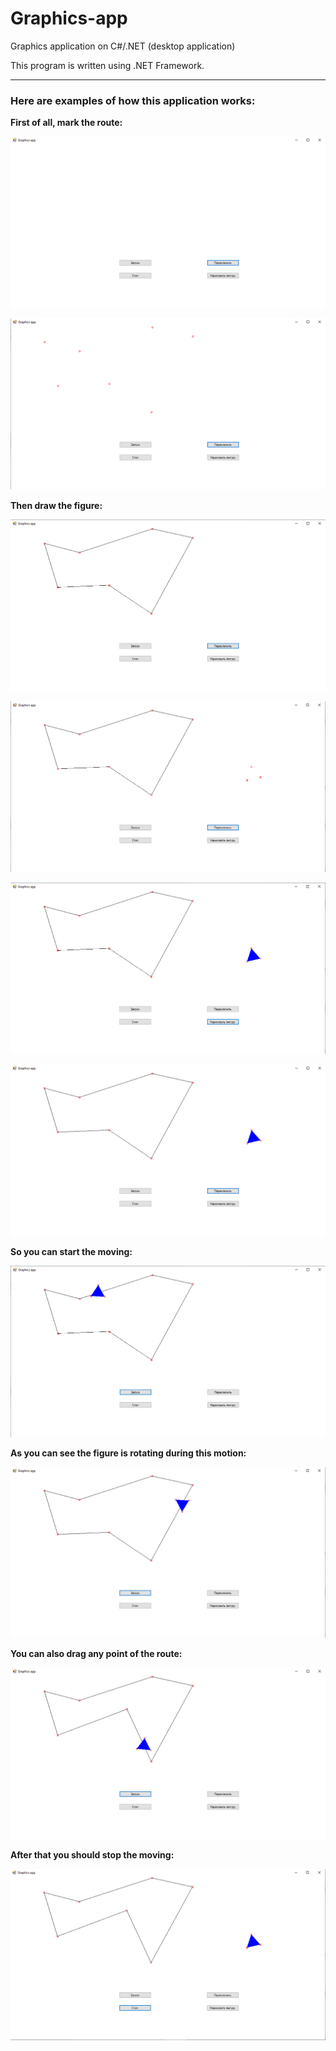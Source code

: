 # Graphics-app
Graphics application on C#/.NET (desktop application)

This program is written using .NET Framework.

<hr>

<p><h3>Here are examples of how this application works:</h3></p>

<p><strong>First of all, mark the route:</strong></p>

<p><img src="1_mod/Screenshots/Step1.png"></p>

<p><img src="1_mod/Screenshots/Step2.png"></p>

<p><strong>Then draw the figure:</strong></p>

<p><img src="1_mod/Screenshots/Step3.png"></p>

<p><img src="1_mod/Screenshots/Step4.png"></p>

<p><img src="1_mod/Screenshots/Step5.png"></p>

<p><img src="1_mod/Screenshots/Step6.png"></p>

<p><strong>So you can start the moving:</strong></p>

<p><img src="1_mod/Screenshots/Result1.png"></p>

<p><strong>As you can see the figure is rotating during this motion:</strong></p>

<p><img src="1_mod/Screenshots/Result2.png"></p>

<p><strong>You can also drag any point of the route:</strong></p>

<p><img src="1_mod/Screenshots/Result3.png"></p>

<p><strong>After that you should stop the moving:</strong></p>

<p><img src="1_mod/Screenshots/Stop.png"></p>
